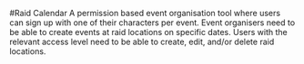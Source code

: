 #Raid Calendar
A permission based event organisation tool where users can sign up with one of their characters per event. Event organisers need to be able to create events at raid locations on specific dates. Users with the relevant access level need to be able to create, edit, and/or delete raid locations.